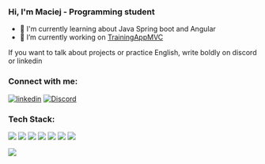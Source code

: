 ### Hi, I'm Maciej - Programming student 

- 🌱 I'm currently learning about Java Spring boot and Angular
- 🔭 I’m currently working on <a href="https://github.com/Wojtur28/TrainingAppMVC">TrainingAppMVC</a>

If you want to talk about projects or practice English, write boldly on discord or linkedin


### Connect with me:
[![linkedin](https://img.shields.io/badge/linkedin-0A66C2?style=for-the-badge&logo=linkedin&logoColor=white)](https://www.linkedin.com/in/maciej-wojturski-814b20225/) [![Discord](https://img.shields.io/badge/Discord-%235865F2.svg?style=for-the-badge&logo=discord&logoColor=white)](https://discord.com/users/236556199632306176)


### Tech Stack:

<img src="https://img.shields.io/badge/OpenJDK-ED8B00?style=for-the-badge&logo=openjdk&logoColor=white" />  <img src="https://img.shields.io/badge/Spring-6DB33F?style=for-the-badge&logo=spring&logoColor=white" /> <img src="https://img.shields.io/badge/Spring_Security-6DB33F?style=for-the-badge&logo=Spring-Security&logoColor=white" /> <img src="https://img.shields.io/badge/Postman-FF6C37?style=for-the-badge&logo=Postman&logoColor=white" /> <img src="https://img.shields.io/badge/PostgreSQL-316192?style=for-the-badge&logo=postgresql&logoColor=white" /> <img src="https://img.shields.io/badge/Junit5-25A162?style=for-the-badge&logo=junit5&logoColor=white" /> <img src="https://img.shields.io/badge/Docker-2CA5E0?style=for-the-badge&logo=docker&logoColor=white" />
 
 <img src="https://img.shields.io/badge/IntelliJ_IDEA-000000.svg?style=for-the-badge&logo=intellij-idea&logoColor=white" />


 
<!--
**Wojtur28/Wojtur28** is a ✨ _special_ ✨ repository because its `README.md` (this file) appears on your GitHub profile.

Here are some ideas to get you started:



- 👯 I’m looking to collaborate on ...
- 🤔 I’m looking for help with ...
- 💬 Ask me about ...
- 📫 How to reach me: ...
- 😄 Pronouns: ...
- ⚡ Fun fact: ...
-->
